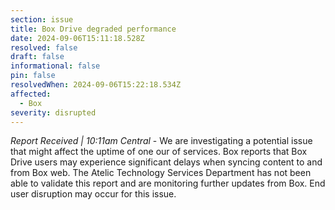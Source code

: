 ```yaml
---
section: issue
title: Box Drive degraded performance
date: 2024-09-06T15:11:18.528Z
resolved: false
draft: false
informational: false
pin: false
resolvedWhen: 2024-09-06T15:22:18.534Z
affected:
  - Box
severity: disrupted
---
```

*Report Received | 10:11am Central* - We are investigating a potential issue that might affect the uptime of one our of services. Box reports that Box Drive users may experience significant delays when syncing content to and from Box web. The Atelic Technology Services Department has not been able to validate this report and are monitoring further updates from Box. End user disruption may occur for this issue.